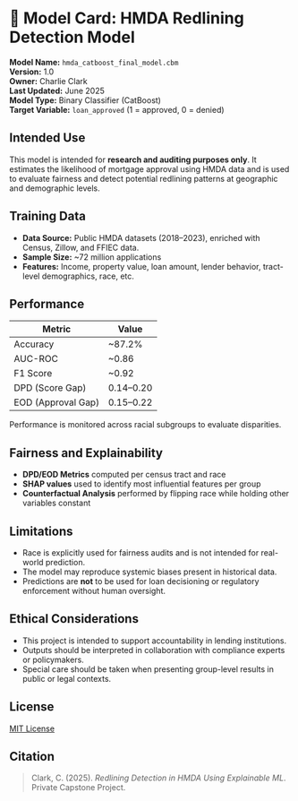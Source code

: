 # 🧾 Model Card: HMDA Redlining Detection Model

**Model Name:** `hmda_catboost_final_model.cbm`  
**Version:** 1.0  
**Owner:** Charlie Clark  
**Last Updated:** June 2025  
**Model Type:** Binary Classifier (CatBoost)  
**Target Variable:** `loan_approved` (1 = approved, 0 = denied)

## Intended Use
This model is intended for **research and auditing purposes only**. It estimates the likelihood of mortgage approval using HMDA data and is used to evaluate fairness and detect potential redlining patterns at geographic and demographic levels.

## Training Data
- **Data Source:** Public HMDA datasets (2018–2023), enriched with Census, Zillow, and FFIEC data.
- **Sample Size:** ~72 million applications
- **Features:** Income, property value, loan amount, lender behavior, tract-level demographics, race, etc.

## Performance
| Metric               | Value      |
|----------------------|------------|
| Accuracy             | ~87.2%     |
| AUC-ROC              | ~0.86      |
| F1 Score             | ~0.92      |
| DPD (Score Gap)      | 0.14–0.20  |
| EOD (Approval Gap)   | 0.15–0.22  |

Performance is monitored across racial subgroups to evaluate disparities.

## Fairness and Explainability
- **DPD/EOD Metrics** computed per census tract and race
- **SHAP values** used to identify most influential features per group
- **Counterfactual Analysis** performed by flipping race while holding other variables constant

## Limitations
- Race is explicitly used for fairness audits and is not intended for real-world prediction.
- The model may reproduce systemic biases present in historical data.
- Predictions are **not** to be used for loan decisioning or regulatory enforcement without human oversight.

## Ethical Considerations
- This project is intended to support accountability in lending institutions.
- Outputs should be interpreted in collaboration with compliance experts or policymakers.
- Special care should be taken when presenting group-level results in public or legal contexts.

## License
[MIT License](LICENSE)

## Citation
> Clark, C. (2025). *Redlining Detection in HMDA Using Explainable ML*. Private Capstone Project.

